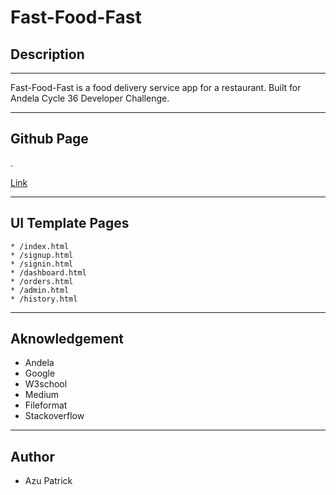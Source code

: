 # Fast-Food-Fast
## Description
***
Fast-Food-Fast is a food delivery service app for a restaurant. Built for Andela Cycle 36 Developer Challenge.

***
## Github Page

.

[Link](https://azupatrick0.github.io/Fast-Food-Fast/UI/index.html) 


***
## UI Template Pages
    * /index.html
    * /signup.html
    * /signin.html
    * /dashboard.html
    * /orders.html
    * /admin.html
    * /history.html
***
## Aknowledgement
 * Andela
 * Google
 * W3school
 * Medium
 * Fileformat
 * Stackoverflow
 ***
 ## Author
 * Azu Patrick

